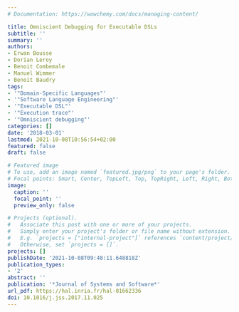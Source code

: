 ```yaml
---
# Documentation: https://wowchemy.com/docs/managing-content/

title: Omniscient Debugging for Executable DSLs
subtitle: ''
summary: ''
authors:
- Erwan Bousse
- Dorian Leroy
- Benoit Combemale
- Manuel Wimmer
- Benoit Baudry
tags:
- '"Domain-Specific Languages"'
- '"Software Language Engineering"'
- '"Executable DSL"'
- '"Execution trace"'
- '"Omniscient debugging"'
categories: []
date: '2018-03-01'
lastmod: 2021-10-08T10:56:54+02:00
featured: false
draft: false

# Featured image
# To use, add an image named `featured.jpg/png` to your page's folder.
# Focal points: Smart, Center, TopLeft, Top, TopRight, Left, Right, BottomLeft, Bottom, BottomRight.
image:
  caption: ''
  focal_point: ''
  preview_only: false

# Projects (optional).
#   Associate this post with one or more of your projects.
#   Simply enter your project's folder or file name without extension.
#   E.g. `projects = ["internal-project"]` references `content/project/deep-learning/index.md`.
#   Otherwise, set `projects = []`.
projects: []
publishDate: '2021-10-08T09:48:11.648818Z'
publication_types:
- '2'
abstract: ''
publication: '*Journal of Systems and Software*'
url_pdf: https://hal.inria.fr/hal-01662336
doi: 10.1016/j.jss.2017.11.025
---
```


